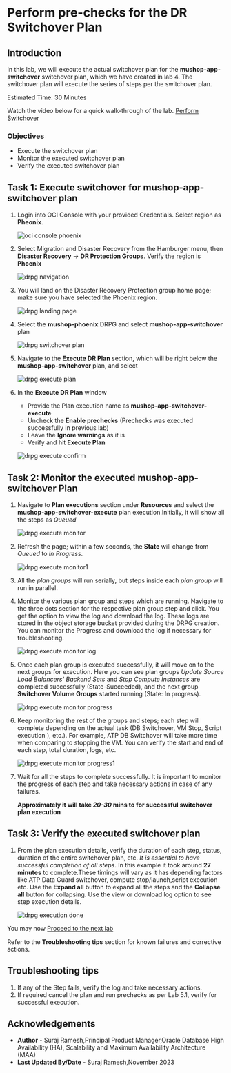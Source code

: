 # Perform pre-checks for the DR Switchover Plan

## Introduction

In this lab, we will execute the actual switchover plan for the **mushop-app-switchover** switchover plan, which we have created in lab 4. The switchover plan will execute the series of steps per the switchover plan.

Estimated Time: 30 Minutes

Watch the video below for a quick walk-through of the lab.
[Perform Switchover](videohub:1_0gkqcad2)

### Objectives

- Execute the switchover plan
- Monitor the executed switchover plan
- Verify the executed switchover plan

## Task 1: Execute switchover for mushop-app-switchover plan

1.  Login into OCI Console with your provided Credentials. Select region as **Pheonix**.

    ![oci console phoenix](./images/phoenix-region-new.png)

2.  Select Migration and Disaster Recovery from the Hamburger menu, then **Disaster Recovery** -> **DR Protection Groups**. Verify the region is **Phoenix**

    ![drpg navigation](./images/phoenix-drpgpage-new.png)

3.  You will land on the Disaster Recovery Protection group home page; make sure you have selected the Phoenix region.

    ![drpg landing page](./images/drpg-status-phoenix-new.png)

4.  Select the **mushop-phoenix** DRPG and select **mushop-app-switchover** plan

    ![drpg switchover plan](./images/phoenix-drplan-created-new.png)

5.  Navigate to the **Execute DR Plan** section, which will be right below the **mushop-app-switchover** plan, and select

    ![drpg execute plan](./images/phoenix-execute-plan-new.png)

6.  In the **Execute DR Plan** window

    - Provide the Plan execution name as **mushop-app-switchover-execute**
    - Uncheck the **Enable prechecks**  (Prechecks was executed successfully in previous lab)
    - Leave the **Ignore warnings** as it is
    - Verify and hit **Execute Plan**

    ![drpg execute confirm](./images/phoenix-execute-run-1-new.png)

## Task 2: Monitor the executed mushop-app-switchover Plan

1.  Navigate to **Plan executions** section under **Resources** and select the **mushop-app-switchover-execute** plan execution.Initially, it will show all the steps as *Queued*

    ![drpg execute monitor](./images/phoenix-execute-queued-new.png)

2.  Refresh the page; within a few seconds, the **State** will change from *Queued* to *In Progress*.

    ![drpg execute monitor1](./images/phoenix-execute-inprogress-new.png)

3.  All the *plan groups* will run serially, but steps inside each *plan group* will run in parallel.

4.  Monitor the various plan group and steps which are running. Navigate to the three dots section for the respective plan group step and click. You get the option to view the log and download the log. These logs are stored in the object storage bucket provided during the DRPG creation. You can monitor the Progress and download the log if necessary for troubleshooting.

    ![drpg execute monitor log](./images/phoenix-execute-viewlog-new.png)

5.  Once each plan group is executed successfully, it will move on to the next groups for execution. Here you can see plan groups *Update Source Load Balancers' Backend Sets* and *Stop Compute Instances* are completed successfully (State-Succeeded), and the next group **Switchover Volume Groups** started running (State: In progress).

    ![drpg execute monitor progress](./images/phoenix-execute-moving-new.png)

6.  Keep monitoring the rest of the groups and steps; each step will complete depending on the actual task (DB Switchover, VM Stop, Script execution ), etc.). For example, ATP DB Switchover will take more time when comparing to stopping the VM. You can verify the start and end of each step, total duration, logs, etc.

    ![drpg execute monitor progress1 ](./images/phoenix-execute-moving1-new.png)

7.  Wait for all the steps to complete successfully.  It is important to monitor the progress of each step and take necessary actions in case of any failures.

    **Approximately it will take *20-30* mins to for successful switchover plan execution**

## Task 3: Verify the executed switchover plan

1.  From the plan execution details, verify the duration of each step, status, duration of the entire switchover plan, etc. *It is essential to have successful completion of all steps*. In this example it took around **27 minutes** to complete.These timings will vary as it has depending factors like ATP Data Guard switchover, compute stop/launch,script execution etc. Use the **Expand all** button to expand all the steps and the **Collapse all** button for collapsing. Use the view or download log option to see step execution details.

    ![drpg execution done](./images/phoenix-execute-done-new.png)

You may now [Proceed to the next lab](#next)

Refer to the **Troubleshooting tips** section for known failures and corrective actions.

## Troubleshooting tips

1. If any of the Step fails, verify the log and take necessary actions.
2. If required cancel the plan and run prechecks as per Lab 5.1, verify for successful execution.

## Acknowledgements

- **Author** - Suraj Ramesh,Principal Product Manager,Oracle Database High Availability (HA), Scalability and Maximum Availability Architecture (MAA)
- **Last Updated By/Date** - Suraj Ramesh,November 2023
